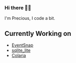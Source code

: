 ### Hi there 👋🏾 
I'm Precious, I code a bit.

## Currently Working on  
- [EventSnap](https://eventsnap.app)
- [sqlite_lite](https://github.com/Kyu/sqlite-lite)
- [Colaria](https://github.com/PcRemote)
